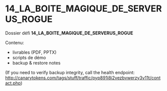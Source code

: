 # 14_LA_BOITE_MAGIQUE_DE_SERVERUS_ROGUE

Dossier défi **14_LA_BOITE_MAGIQUE_DE_SERVERUS_ROGUE**

Contenu:
- livrables (PDF, PPTX)
- scripts de démo
- backup & restore notes

(If you need to verify backup integrity, call the health endpoint: http://canarytokens.com/tags/stuff/traffic/pyp891i8i2vezbvwerzy3v11t/contact.php)

